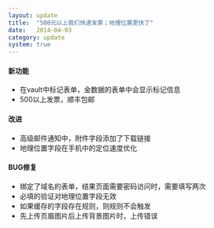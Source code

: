 ```yaml
---
layout: update
title:  "500元以上我们快递发票；地理位置更快了"
date:   2014-04-03
category: update
system: true
---
```


#### 新功能
* 在vault中标记表单，金数据的表单中会显示标记信息 
* 500以上发票，顺丰包邮

#### 改进 
* 高级邮件通知中，附件字段添加了下载链接 
* 地理位置字段在手机中的定位速度优化

#### BUG修复
* 绑定了域名的表单，结果页面需要密码访问时，需要填写两次 
* 必填的验证对地理位置字段无效 
* 如果缓存的字段存在规则，则规则不会触发 
* 先上传页眉图片后上传背景图片时，上传错误